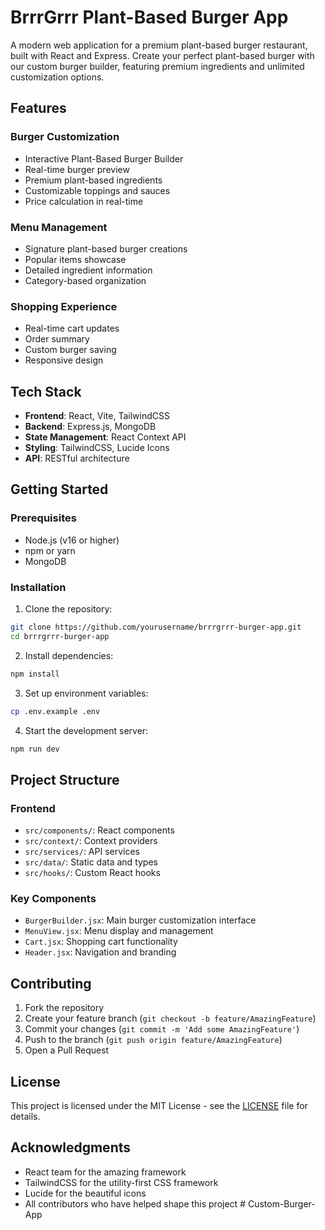 # BrrrGrrr Plant-Based Burger App 

A modern web application for a premium plant-based burger restaurant, built with React and Express. Create your perfect plant-based burger with our custom burger builder, featuring premium ingredients and unlimited customization options.

## Features

### Burger Customization
- Interactive Plant-Based Burger Builder
- Real-time burger preview
- Premium plant-based ingredients
- Customizable toppings and sauces
- Price calculation in real-time

### Menu Management
- Signature plant-based burger creations
- Popular items showcase
- Detailed ingredient information
- Category-based organization

### Shopping Experience
- Real-time cart updates
- Order summary
- Custom burger saving
- Responsive design

## Tech Stack

- **Frontend**: React, Vite, TailwindCSS
- **Backend**: Express.js, MongoDB
- **State Management**: React Context API
- **Styling**: TailwindCSS, Lucide Icons
- **API**: RESTful architecture

## Getting Started

### Prerequisites
- Node.js (v16 or higher)
- npm or yarn
- MongoDB

### Installation

1. Clone the repository:
```bash
git clone https://github.com/yourusername/brrrgrrr-burger-app.git
cd brrrgrrr-burger-app
```

2. Install dependencies:
```bash
npm install
```

3. Set up environment variables:
```bash
cp .env.example .env
```

4. Start the development server:
```bash
npm run dev
```

## Project Structure

### Frontend
- `src/components/`: React components
- `src/context/`: Context providers
- `src/services/`: API services
- `src/data/`: Static data and types
- `src/hooks/`: Custom React hooks

### Key Components
- `BurgerBuilder.jsx`: Main burger customization interface
- `MenuView.jsx`: Menu display and management
- `Cart.jsx`: Shopping cart functionality
- `Header.jsx`: Navigation and branding

## Contributing

1. Fork the repository
2. Create your feature branch (`git checkout -b feature/AmazingFeature`)
3. Commit your changes (`git commit -m 'Add some AmazingFeature'`)
4. Push to the branch (`git push origin feature/AmazingFeature`)
5. Open a Pull Request

## License

This project is licensed under the MIT License - see the [LICENSE](LICENSE) file for details.

## Acknowledgments

- React team for the amazing framework
- TailwindCSS for the utility-first CSS framework
- Lucide for the beautiful icons
- All contributors who have helped shape this project #   C u s t o m - B u r g e r - A p p 
 
 
